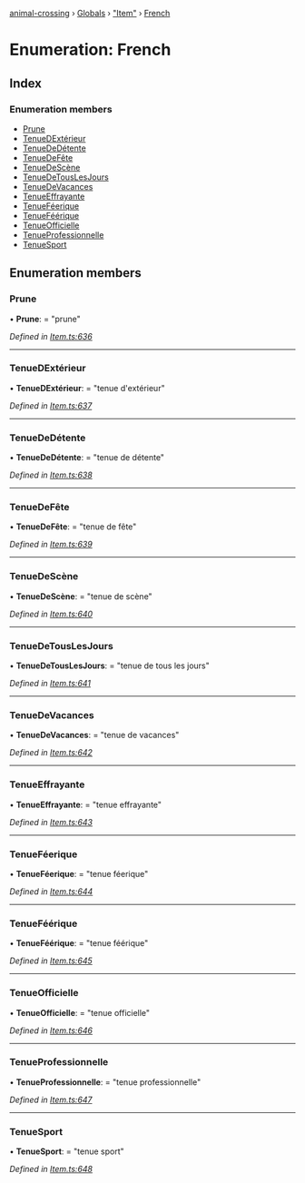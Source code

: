 [animal-crossing](../README.md) › [Globals](../globals.md) › ["Item"](../modules/_item_.md) › [French](_item_.french.md)

# Enumeration: French

## Index

### Enumeration members

* [Prune](_item_.french.md#prune)
* [TenueDExtérieur](_item_.french.md#tenuedextérieur)
* [TenueDeDétente](_item_.french.md#tenuededétente)
* [TenueDeFête](_item_.french.md#tenuedefête)
* [TenueDeScène](_item_.french.md#tenuedescène)
* [TenueDeTousLesJours](_item_.french.md#tenuedetouslesjours)
* [TenueDeVacances](_item_.french.md#tenuedevacances)
* [TenueEffrayante](_item_.french.md#tenueeffrayante)
* [TenueFéerique](_item_.french.md#tenueféerique)
* [TenueFéérique](_item_.french.md#tenueféérique)
* [TenueOfficielle](_item_.french.md#tenueofficielle)
* [TenueProfessionnelle](_item_.french.md#tenueprofessionnelle)
* [TenueSport](_item_.french.md#tenuesport)

## Enumeration members

###  Prune

• **Prune**: = "prune"

*Defined in [Item.ts:636](https://github.com/Norviah/animal-crossing/blob/37a256e/module/types/Item.ts#L636)*

___

###  TenueDExtérieur

• **TenueDExtérieur**: = "tenue d'extérieur"

*Defined in [Item.ts:637](https://github.com/Norviah/animal-crossing/blob/37a256e/module/types/Item.ts#L637)*

___

###  TenueDeDétente

• **TenueDeDétente**: = "tenue de détente"

*Defined in [Item.ts:638](https://github.com/Norviah/animal-crossing/blob/37a256e/module/types/Item.ts#L638)*

___

###  TenueDeFête

• **TenueDeFête**: = "tenue de fête"

*Defined in [Item.ts:639](https://github.com/Norviah/animal-crossing/blob/37a256e/module/types/Item.ts#L639)*

___

###  TenueDeScène

• **TenueDeScène**: = "tenue de scène"

*Defined in [Item.ts:640](https://github.com/Norviah/animal-crossing/blob/37a256e/module/types/Item.ts#L640)*

___

###  TenueDeTousLesJours

• **TenueDeTousLesJours**: = "tenue de tous les jours"

*Defined in [Item.ts:641](https://github.com/Norviah/animal-crossing/blob/37a256e/module/types/Item.ts#L641)*

___

###  TenueDeVacances

• **TenueDeVacances**: = "tenue de vacances"

*Defined in [Item.ts:642](https://github.com/Norviah/animal-crossing/blob/37a256e/module/types/Item.ts#L642)*

___

###  TenueEffrayante

• **TenueEffrayante**: = "tenue effrayante"

*Defined in [Item.ts:643](https://github.com/Norviah/animal-crossing/blob/37a256e/module/types/Item.ts#L643)*

___

###  TenueFéerique

• **TenueFéerique**: = "tenue féerique"

*Defined in [Item.ts:644](https://github.com/Norviah/animal-crossing/blob/37a256e/module/types/Item.ts#L644)*

___

###  TenueFéérique

• **TenueFéérique**: = "tenue féérique"

*Defined in [Item.ts:645](https://github.com/Norviah/animal-crossing/blob/37a256e/module/types/Item.ts#L645)*

___

###  TenueOfficielle

• **TenueOfficielle**: = "tenue officielle"

*Defined in [Item.ts:646](https://github.com/Norviah/animal-crossing/blob/37a256e/module/types/Item.ts#L646)*

___

###  TenueProfessionnelle

• **TenueProfessionnelle**: = "tenue professionnelle"

*Defined in [Item.ts:647](https://github.com/Norviah/animal-crossing/blob/37a256e/module/types/Item.ts#L647)*

___

###  TenueSport

• **TenueSport**: = "tenue sport"

*Defined in [Item.ts:648](https://github.com/Norviah/animal-crossing/blob/37a256e/module/types/Item.ts#L648)*
